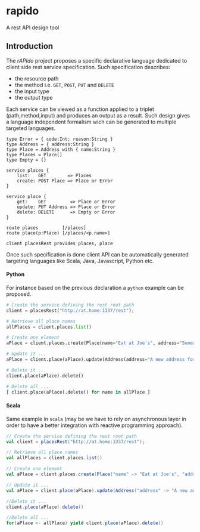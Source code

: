 rapido
======

A rest API design tool 

## Introduction

The *rAPIdo* project proposes a specific declarative language dedicated to client side
rest service specification. Such specification describes:
- the resource path
- the method i.e. `GET`, `POST`, `PUT` and `DELETE`
- the input type
- the output type

Each service can be viewed as a function applied to a triplet (path,method,input)
and produces an output as a result. Such design gives a language independent formalism
wich can be generated to multiple targeted languages. 

```
type Error = { code:Int; reason:String }
type Address = { address:String }
type Place = Address with { name:String }
type Places = Place[]
type Empty = {}

service places {
	list:   GET        => Places
    create: POST Place => Place or Error
}

service place {
   	get:    GET         => Place or Error
   	update: PUT Address => Place or Error
   	delete: DELETE      => Empty or Error
}

route places         [/places]
route place(p:Place) [/places/<p.name>]

client placesRest provides places, place
```

Once such specification is done client API can be automatically generated targeting languages
like Scala, Java, Javascript, Python etc. 

#### Python

For instance based on the previous declaration a `python` example can be proposed.

``` python
# Create the service defining the rest root path
client = placesRest("http://at.home:1337/rest");

# Retrieve all place names
allPlaces = client.places.list()

# Create one element
aPlace = client.places.create(Place(name="Eat at Joe's", address="Somewhere ..."))

# Update it ...
aPlace = client.place(aPlace).update(Address(address="A new address for Eat at Joe's"))

# Delete it ...
client.place(aPlace).delete()

# Delete all ...
[ client.place(aPlace).delete() for name in allPlace ]
```

#### Scala 

Same example in `scala` (may be we have to rely on asynchronous layer in order
to have a better integration with reactive programming approach).

``` scala
// Create the service defining the rest root path
val client = placesRest("http://at.home:1337/rest");

// Retrieve all place names
val allPlaces = client.places.list()

// Create one element
val aPlace = client.places.create(Place("name" -> "Eat at Joe's", "address" -> "Somewhere ..."))

// Update it ...
val aPlace = client.place(aPlace).update(Address("address" -> "A new address for Eat at Joe's"))

//Delete it ...
client.place(aPlace).delete()

//Delete all ...
for(aPlace <- allPlace) yield client.place(aPlace).delete()
```
